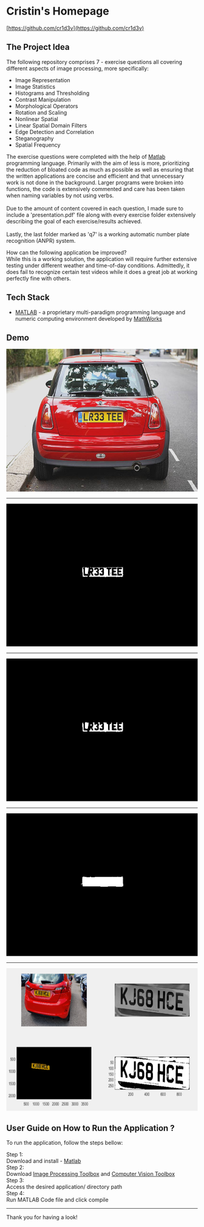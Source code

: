 # Cristin's Homepage

[https://github.com/cr1d3v](https://github.com/cr1d3v)

## The Project Idea 

The following repository comprises 7 - exercise questions all covering different aspects of image processing, more specifically:
- Image Representation
- Image Statistics
- Histograms and Thresholding
- Contrast Manipulation
- Morphological Operators
- Rotation and Scaling
- Nonlinear Spatial
- Linear Spatial Domain Filters
- Edge Detection and Correlation
- Steganography
- Spatial Frequency 

The exercise questions were completed with the help of [Matlab](https://en.wikipedia.org/wiki/MATLAB) programming language. Primarily with the aim of less is more, prioritizing the reduction of bloated code as much as possible as well as ensuring that the written applications are concise and efficient and that unnecessary work is not done in the background. Larger programs were broken into functions, the code is extensively commented and care has been taken when naming variables by not using verbs.
<br>
<br>
Due to the amount of content covered in each question, I made sure to include a 'presentation.pdf' file along with every exercise folder extensively describing the goal of each exercise/results achieved.
<br>
<br>
Lastly, the last folder marked as 'q7' is a working automatic number plate recognition (ANPR) system.

How can the following application be improved?
<br>
While this is a working solution, the application will require further extensive testing under different weather and time-of-day conditions. Admittedly, it does fail to recognize certain test videos while it does a great job at working perfectly fine with others.

## Tech Stack

- [MATLAB](https://en.wikipedia.org/wiki/MATLAB) - a proprietary multi-paradigm programming language and numeric computing environment developed by [MathWorks](https://en.wikipedia.org/wiki/MathWorks)

## Demo

<p align="center">
<img src = "./other/1testImage.bmp" width="550" height="375">
</p>

---

<p align="center">
<img src = "./other/2SpareBinaryImage.bmp" width="550" height="375">
</p>

---

<p align="center">
<img src = "./other/3MajorityF.bmp" width="550" height="375">
</p>

---

<p align="center">
<img src = "./other/4SquareFour.bmp" width="550" height="375">
</p>

---

<p align="center">
<img src = "./other/6anpr_video.PNG" width="550" height="375">
</p>


## User Guide on How to Run the Application ? 

To run the application, follow the steps bellow:

Step 1:
<br>
Download and install - [Matlab](https://uk.mathworks.com/campaigns/products/trials.html?gclid=Cj0KCQjw1vSZBhDuARIsAKZlijRQu1weTvVmHm5-dy5ET5ESypiHoc0yfIWHqkPIf7DfsGK6zDhnn6MaAs-QEALw_wcB&ef_id=Cj0KCQjw1vSZBhDuARIsAKZlijRQu1weTvVmHm5-dy5ET5ESypiHoc0yfIWHqkPIf7DfsGK6zDhnn6MaAs-QEALw_wcB:G:s&s_kwcid=AL!8664!3!463010945714!e!!g!!download%20matlab&s_eid=ppc_6588248002&q=download%20matlab)
<br>
Step 2:
<br>
Download [Image Processing Toolbox](https://uk.mathworks.com/products/image.html) and [Computer Vision Toolbox](https://uk.mathworks.com/products/computer-vision.html?s_tid=srchtitle_Computer%2520vision%2520toolbox_2)
<br>
Step 3:
<br>
Access the desired application/ directory path
<br>
Step 4:
<br>
Run MATLAB Code file and click compile

---

Thank you for having a look!
